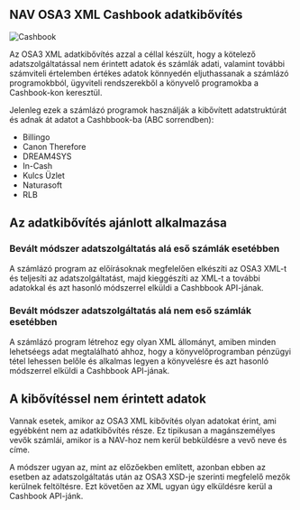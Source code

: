 ## NAV OSA3 XML Cashbook adatkibővítés

![Cashbook](https://cashbook.hu/site/img/illustration_02_whitebg_render.gif)

Az OSA3 XML adatkibővítés azzal a céllal készült, hogy a kötelező adatszolgáltatással nem érintett adatok és számlák adati, valamint további számviteli értelemben értékes adatok könnyedén eljuthassanak a számlázó programokbból, ügyviteli rendszerekből a könyvelő programokba a Cashbook-kon keresztül.

Jelenleg ezek a számlázó programok használják a kibővített adatstruktúrát és adnak át adatot a Cashbbook-ba (ABC sorrendben):

* Billingo
* Canon Therefore
* DREAM4SYS
* In-Cash
* Kulcs Üzlet
* Naturasoft
* RLB

## Az adatkibővítés ajánlott alkalmazása

### Bevált módszer adatszolgáltatás alá eső számlák esetébben

A számlázó program az előírásoknak megfelelően elkészíti az OSA3 XML-t és teljesíti az adatszolgáltatást, majd kieggészíti az XML-t a további adatokkal és azt hasonló módszerrel elküldi a Cashbbook API-jának.

### Bevált módszer adatszolgáltatás alá nem eső számlák esetébben

A számlázó program létrehoz egy olyan XML állományt, amiben minden lehetséegs adat megtalálható ahhoz, hogy a könyvelőprogramban pénzügyi tétel lehessen belőle és alkalmas legyen a könyvelésre és azt hasonló módszerrel elküldi a Cashbbook API-jának.

## A kibővítéssel nem érintett adatok

Vannak esetek, amikor az OSA3 XML kibővítés olyan adatokat érint, ami egyébként nem az adatkibővítés része. Ez tipikusan a magánszemélyes vevők számlái, amikor is a NAV-hoz nem kerül bebküldésre a vevő neve és címe.

A módszer ugyan az, mint az előzőekben említett, azonban ebben az esetben az adatszolgáltatás után az OSA3 XSD-je szerinti megfelelő mezők kerülnek feltöltésre. Ezt követően az XML ugyan úgy elküldésre kerül a Cashbook API-jánk.
